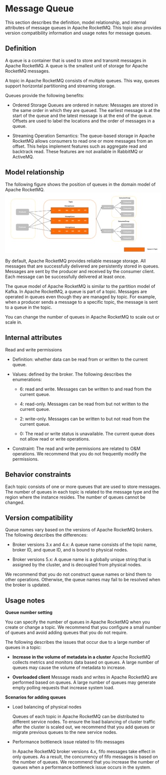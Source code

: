 # Message Queue 

This section describes the definition, model relationship, and internal attributes of message queues in Apache RocketMQ. This topic also provides version compatibility information and usage notes for message queues.

## Definition 


A queue is a container that is used to store and transmit messages in Apache RocketMQ. A queue is the smallest unit of storage for Apache RocketMQ messages.

A topic in Apache RocketMQ consists of multiple queues. This way, queues support horizontal partitioning and streaming storage.

Queues provide the following benefits:

* Ordered Storage Queues are ordered in nature: Messages are stored in the same order in which they are queued. The earliest message is at the start of the queue and the latest message is at the end of the queue. Offsets are used to label the locations and the order of messages in a queue.

* Streaming Operation Semantics: The queue-based storage in Apache RocketMQ allows consumers to read one or more messages from an offset. This helps implement features such as aggregate read and backtrack read. These features are not available in RabbitMQ or ActiveMQ.

  




## Model relationship

The following figure shows the position of queues in the domain model of Apache RocketMQ.![队列](../picture/v5/archiforqueue.png)

By default, Apache RocketMQ provides reliable message storage. All messages that are successfully delivered are persistently stored in queues. Messages are sent by the producer and received by the consumer client. Each message can be successfully delivered at least once.

The queue model of Apache RocketMQ is similar to the partition model of Kafka. In Apache RocketMQ, a queue is part of a topic. Messages are operated in queues even though they are managed by topic. For example, when a producer sends a message to a specific topic, the message is sent to a queue in the topic.

You can change the number of queues in Apache RocketMQ to scale out or scale in.

## Internal attributes

Read and write permissions

* Definition: whether data can be read from or written to the current queue.

* Values: defined by the broker. The following describes the enumerations:
  * 6: read and write. Messages can be written to and read from the current queue.

  * 4: read-only. Messages can be read from but not written to the current queue.

  * 2: write-only. Messages can be written to but not read from the current queue.

  * 0: The read or write status is unavailable. The current queue does not allow read or write operations.


* Constraint: The read and write permissions are related to O\&M operations. We recommend that you do not frequently modify the permissions.





## Behavior constraints

Each topic consists of one or more queues that are used to store messages. The number of queues in each topic is related to the message type and the region where the instance resides. The number of queues cannot be changed.

## Version compatibility

Queue names vary based on the versions of Apache RocketMQ brokers. The following describes the differences:

* Broker versions 3.x and 4.x: A queue name consists of the topic name, broker ID, and queue ID, and is bound to physical nodes.

* Broker versions 5.x: A queue name is a globally unique string that is assigned by the cluster, and is decoupled from physical nodes.




We recommend that you do not construct queue names or bind them to other operations. Otherwise, the queue names may fail to be resolved when the broker is updated.
## Usage notes

**Queue number setting**

You can specify the number of queues in Apache RocketMQ when you create or change a topic. We recommend that you configure a small number of queues and avoid adding queues that you do not require.

The following describes the issues that occur due to a large number of queues in a topic:

* **Increase in the volume of metadata in a cluster** Apache RocketMQ collects metrics and monitors data based on queues. A large number of queues may cause the volume of metadata to increase.



* **Overloaded client** Message reads and writes in Apache RocketMQ are performed based on queues. A large number of queues may generate empty polling requests that increase system load.


**Scenarios for adding queues**

* Load balancing of physical nodes

  Queues of each topic in Apache RocketMQ can be distributed to different service nodes. To ensure the load balancing of cluster traffic after the cluster is scaled out, we recommend that you add queues or migrate previous queues to the new service nodes.



* Performance bottleneck issue related to fifo messages

  In Apache RocketMQ broker versions 4.x, fifo messages take effect in only queues. As a result, the concurrency of fifo messages is based on the number of queues. We recommend that you increase the number of queues when a performance bottleneck issue occurs in the system.



